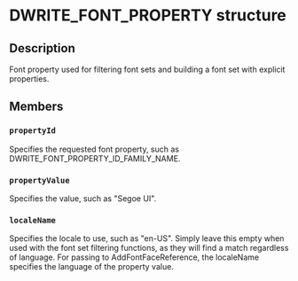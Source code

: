 # DWRITE_FONT_PROPERTY structure

## Description

Font property used for filtering font sets and
building a font set with explicit properties.

## Members

### `propertyId`

Specifies the requested font property, such as DWRITE_FONT_PROPERTY_ID_FAMILY_NAME.

### `propertyValue`

Specifies the value, such as "Segoe UI".

### `localeName`

Specifies the locale to use, such as "en-US". Simply leave this empty when used
with the font set filtering functions, as they will find a match regardless of
language. For passing to AddFontFaceReference, the localeName specifies the language
of the property value.